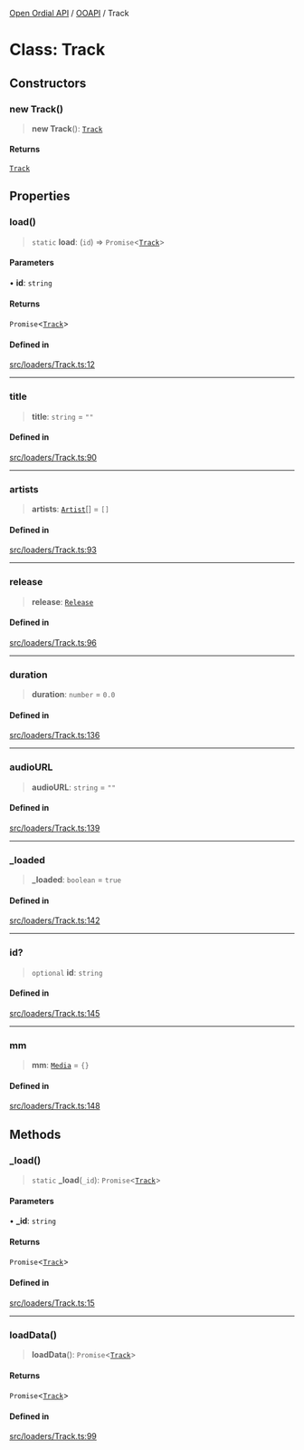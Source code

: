 [Open Ordial API](../../README.md) / [OOAPI](../README.md) / Track

# Class: Track

## Constructors

### new Track()

> **new Track**(): [`Track`](Track.md)

#### Returns

[`Track`](Track.md)

## Properties

### load()

> `static` **load**: (`id`) => `Promise`\<[`Track`](Track.md)\>

#### Parameters

• **id**: `string`

#### Returns

`Promise`\<[`Track`](Track.md)\>

#### Defined in

[src/loaders/Track.ts:12](https://github.com/open-ordinal/open-ordinal-api/blob/853cbf2a017c45362e48e478b4771550a39cd1c4/src/loaders/Track.ts#L12)

***

### title

> **title**: `string` = `""`

#### Defined in

[src/loaders/Track.ts:90](https://github.com/open-ordinal/open-ordinal-api/blob/853cbf2a017c45362e48e478b4771550a39cd1c4/src/loaders/Track.ts#L90)

***

### artists

> **artists**: [`Artist`](Artist.md)[] = `[]`

#### Defined in

[src/loaders/Track.ts:93](https://github.com/open-ordinal/open-ordinal-api/blob/853cbf2a017c45362e48e478b4771550a39cd1c4/src/loaders/Track.ts#L93)

***

### release

> **release**: [`Release`](Release.md)

#### Defined in

[src/loaders/Track.ts:96](https://github.com/open-ordinal/open-ordinal-api/blob/853cbf2a017c45362e48e478b4771550a39cd1c4/src/loaders/Track.ts#L96)

***

### duration

> **duration**: `number` = `0.0`

#### Defined in

[src/loaders/Track.ts:136](https://github.com/open-ordinal/open-ordinal-api/blob/853cbf2a017c45362e48e478b4771550a39cd1c4/src/loaders/Track.ts#L136)

***

### audioURL

> **audioURL**: `string` = `""`

#### Defined in

[src/loaders/Track.ts:139](https://github.com/open-ordinal/open-ordinal-api/blob/853cbf2a017c45362e48e478b4771550a39cd1c4/src/loaders/Track.ts#L139)

***

### \_loaded

> **\_loaded**: `boolean` = `true`

#### Defined in

[src/loaders/Track.ts:142](https://github.com/open-ordinal/open-ordinal-api/blob/853cbf2a017c45362e48e478b4771550a39cd1c4/src/loaders/Track.ts#L142)

***

### id?

> `optional` **id**: `string`

#### Defined in

[src/loaders/Track.ts:145](https://github.com/open-ordinal/open-ordinal-api/blob/853cbf2a017c45362e48e478b4771550a39cd1c4/src/loaders/Track.ts#L145)

***

### mm

> **mm**: [`Media`](../namespaces/OOMD/interfaces/Media.md) = `{}`

#### Defined in

[src/loaders/Track.ts:148](https://github.com/open-ordinal/open-ordinal-api/blob/853cbf2a017c45362e48e478b4771550a39cd1c4/src/loaders/Track.ts#L148)

## Methods

### \_load()

> `static` **\_load**(`_id`): `Promise`\<[`Track`](Track.md)\>

#### Parameters

• **\_id**: `string`

#### Returns

`Promise`\<[`Track`](Track.md)\>

#### Defined in

[src/loaders/Track.ts:15](https://github.com/open-ordinal/open-ordinal-api/blob/853cbf2a017c45362e48e478b4771550a39cd1c4/src/loaders/Track.ts#L15)

***

### loadData()

> **loadData**(): `Promise`\<[`Track`](Track.md)\>

#### Returns

`Promise`\<[`Track`](Track.md)\>

#### Defined in

[src/loaders/Track.ts:99](https://github.com/open-ordinal/open-ordinal-api/blob/853cbf2a017c45362e48e478b4771550a39cd1c4/src/loaders/Track.ts#L99)
